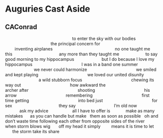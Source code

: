 # Auguries Cast Aside
## CAConrad
                                                        to enter the sky with
our bodies
                                                        the principal concern
for
                                                        inventing airplanes
                                                   no one taught me this
                                      any more than they taught me
                     to say good morning to my hippocampus
                      but I do because I love my hippocampus
                                        I was in a band one summer
                                        we never could harmonize
                                        we smiled and kept playing
                                        we loved our united disunity
                                        a wild stubborn focus
                                        chewing its way out
                                        how awkward the
                                        archer after
                                        shooting
                                        his arrow
                                        remembering
                                        first time getting
                                        into bed just
                                        for sex
                                      they say
                               I’m old now
                            ask my advice
                   all I have to offer is
            make as many mistakes
     as you can handle but make
  them as soon as possible
  oh and don’t waste time
following each other from
opposite sides of the river
   when storm blows wig
      off my head it simply
        means it is time to let
         the storm take its share